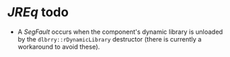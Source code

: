 # *JREq* todo

- A *SegFault* occurs when the component's dynamic library is unloaded by the `dlbrry::rDynamicLibrary` destructor (there is currently a workaround to avoid these).

